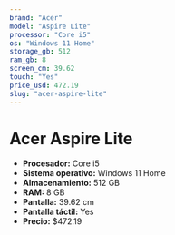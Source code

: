 ```yaml
---
brand: "Acer"
model: "Aspire Lite"
processor: "Core i5"
os: "Windows 11 Home"
storage_gb: 512
ram_gb: 8
screen_cm: 39.62
touch: "Yes"
price_usd: 472.19
slug: "acer-aspire-lite"
---
```


# Acer Aspire Lite

- **Procesador:** Core i5
- **Sistema operativo:** Windows 11 Home
- **Almacenamiento:** 512 GB
- **RAM:** 8 GB
- **Pantalla:** 39.62 cm
- **Pantalla táctil:** Yes
- **Precio:** $472.19
